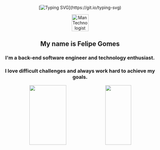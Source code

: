 <div align="center">
 
[![Typing SVG](https://readme-typing-svg.demolab.com?font=Future&size=25&pause=1000&color=BFCCFF&center=true&vCenter=true&width=1000&lines=HELLO%2C+I'M+A+SOFTWARE+ENGINEER!;WELCOME+TO+MY+PROFILE!)](https://git.io/typing-svg)

 <img src="https://raw.githubusercontent.com/Tarikul-Islam-Anik/Animated-Fluent-Emojis/master/Emojis/People/Man%20Technologist.png" alt="Man Technologist" width="55" height="55" />


 ## My name is Felipe Gomes


 ### I'm a back-end software engineer and technology enthusiast.

 ### I love difficult challenges and always work hard to achieve my goals.
 


<div align="center">
 <img width="49%" height="195px" src="https://github-readme-stats.vercel.app/api?username=EuFelipegomes&show_icons=true&count_private=true&hide_border=true&title_color=BFCCFFFF&icon_color=BFCCFFFF&text_color=c9d1d9&bg_color=0d1117"/>

 <img width="41%" height="195px" src="https://github-readme-stats.vercel.app/api/top-langs/?username=EuFelipegomes&layout=compact&hide_border=true&title_color=BFCCFFFF&text_color=fff&bg_color=0d1117"/>
</div>



